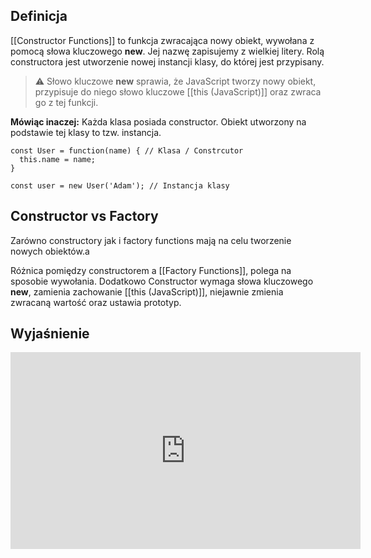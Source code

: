 ## Definicja

[[Constructor Functions]] to funkcja zwracająca nowy obiekt, wywołana z pomocą słowa kluczowego **new**. Jej nazwę zapisujemy z wielkiej litery. Rolą constructora jest utworzenie nowej instancji klasy, do której jest przypisany. 

> ⚠️ Słowo kluczowe **new** sprawia, że JavaScript tworzy nowy obiekt, przypisuje do niego słowo kluczowe [[this (JavaScript)]] oraz zwraca go z tej funkcji.

**Mówiąc inaczej:** 
Każda klasa posiada constructor. Obiekt utworzony na podstawie tej klasy to tzw. instancja. 

```
const User = function(name) { // Klasa / Constrcutor
  this.name = name;
}

const user = new User('Adam'); // Instancja klasy
```


## Constructor vs Factory
Zarówno constructory jak i factory functions mają na celu tworzenie nowych obiektów.a

Różnica pomiędzy constructorem a [[Factory Functions]], polega na sposobie wywołania. Dodatkowo Constructor wymaga słowa kluczowego **new**, zamienia zachowanie [[this (JavaScript)]], niejawnie zmienia zwracaną wartość oraz ustawia prototyp. 

## Wyjaśnienie
<iframe width="560" height="315" src="https://www.youtube.com/embed/oowjlU-867M" title="YouTube video player" frameborder="0" allow="accelerometer; autoplay; clipboard-write; encrypted-media; gyroscope; picture-in-picture" allowfullscreen></iframe>